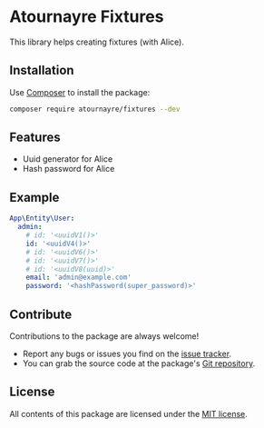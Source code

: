 Atournayre Fixtures
================

This library helps creating fixtures (with Alice).

Installation
------------

Use [Composer] to install the package:

```bash
composer require atournayre/fixtures --dev
```

Features
----------
* Uuid generator for Alice
* Hash password for Alice

Example
----------
```yaml
App\Entity\User:
  admin:
    # id: '<uuidV1()>'
    id: '<uuidV4()>'
    # id: '<uuidV6()>'
    # id: '<uuidV7()>'
    # id: '<uuidV8(uuid)>'
    email: 'admin@example.com'
    password: '<hashPassword(super_password)>'
```

Contribute
----------

Contributions to the package are always welcome!

* Report any bugs or issues you find on the [issue tracker].
* You can grab the source code at the package's [Git repository].

License
-------

All contents of this package are licensed under the [MIT license].

[Composer]: https://getcomposer.org

[The Community Contributors]: https://github.com/atournayre/fixtures/graphs/contributors

[issue tracker]: https://github.com/atournayre/fixtures/issues

[Git repository]: https://github.com/atournayre/fixtures

[MIT license]: LICENSE

